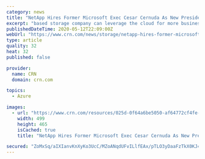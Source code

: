 ```yaml
---
category: news
title: "NetApp Hires Former Microsoft Exec Cesar Cernuda As New President"
excerpt: "based storage company can leverage the cloud for more business opportunities. Cernuda in his LinkedIn profile unveiled his planned move from Microsoft to NetApp, writing that after 23 years with Microsoft he is moving to a new personal and professional challenge. [Related: CRN Exclusive: NetApp CEO George Kurian On Keystone, Clouds And ..."
publishedDateTime: 2020-05-12T22:09:00Z
webUrl: "https://www.crn.com/news/storage/netapp-hires-former-microsoft-exec-cesar-cernuda-as-new-president"
type: article
quality: 32
heat: 32
published: false

provider:
  name: CRN
  domain: crn.com

topics:
  - Azure

images:
  - url: "https://www.crn.com/resources/025d-0f64a6be5050-af64772cf4fe-1000/netapp_cesar_cernuda_20200512172809.jpg"
    width: 499
    height: 465
    isCached: true
    title: "NetApp Hires Former Microsoft Exec Cesar Cernuda As New President"

secured: "ZoMxSq/aIXIanvKnXyKo3UcC/MZoANqdUFvILlfEAx/pTLO3yDaaFzTkX0KJ45DSfqiFa1ySpX8HRltNQcvxGUmku+AfUCOBBJOZReC3zqALfWaKV+Qg5edMXj7nIw9N/MkdYBYqbPLH21Jc53b/MOUHeLwEd1CSUMU8ELuBE6d3IX+8f33cExxE6vth6OGY+kX+sCNdFWZ5nBRR97bJoHopSiAwcuWhT5RtZWC6gA6LZDVzverJ7yoEyES0/dSlNvQtE7Vd9I8/WbOhCTlTIKXRlyhSO7IwUctsY0Ob8RqZ4UeQnHr/PO8xB6RSh90Q;siNwJdESofnW0EekBZm3jQ=="
---
```


